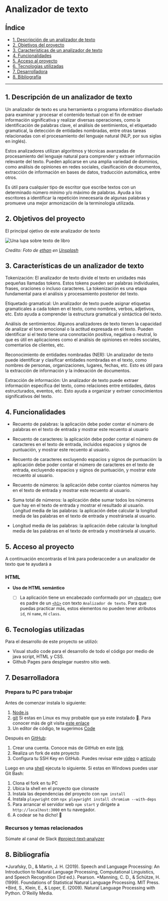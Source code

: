 # Analizador de texto

## Índice

* [1. Descripción de un analizador de texto](#1-Descripción-de-un-analizador-de-texto)
* [2. Objetivos del proyecto](#2-Objetivos-del-proyecto)
* [3. Características de un analizador de texto](#3-Características-de-un-analizador-de-texto)
* [4. Funcionalidades](#4-Funcionalidades)
* [5. Acceso al proyecto](#5-Acceso-al-proyecto)
* [6. Tecnologías utilizadas](#6-Tecnologías-utilizdas)
* [7. Desarrolladora](#7-Desarrolladora)
* [8. Bibliografía](#8-Bibliografía)

***

## 1. Descripción de un analizador de texto


Un analizador de texto es una herramienta o programa informático diseñado para examinar y procesar el contenido textual con el fin de extraer información significativa y realizar diversas operaciones, como la identificación de palabras clave, el análisis de sentimientos, el etiquetado gramatical, la detección de entidades nombradas, entre otras tareas relacionadas con el procesamiento del lenguaje natural (NLP, por sus siglas en inglés).

Estos analizadores utilizan algoritmos y técnicas avanzadas de procesamiento del lenguaje natural para comprender y extraer información relevante del texto. Pueden aplicarse en una amplia variedad de dominios, como análisis de opiniones en redes sociales, clasificación de documentos, extracción de información en bases de datos, traducción automática, entre otros.

Es útil para cualquier tipo de escritor que escribe textos con un determinado número mínimo y/o máximo de palabras. Ayuda a los escritores a identificar la repetición innecesaria de algunas palabras y promueve una mejor armonización de la terminología utilizada. 

## 2. Objetivos del proyecto

El principal ojetivo de este analizador de texto 

![Una lupa sobre texto de libro](https://github.com/Laboratoria/bootcamp/assets/92090/2b45f653-69a5-4282-a65c-d34125c36113)

_Credito: Foto de [ethan](https://unsplash.com/fr/@andallthings?utm_source=unsplash&utm_medium=referral&utm_content=creditCopyText)_
_en [Unsplash](https://unsplash.com/es/fotos/72NpWZJOskU?utm_source=unsplash&utm_medium=referral&utm_content=creditCopyText)_



## 3. Características de un analizador de texto

Tokenización: El analizador de texto divide el texto en unidades más pequeñas llamadas tokens. Estos tokens pueden ser palabras individuales, frases, oraciones o incluso caracteres. La tokenización es una etapa fundamental para el análisis y procesamiento posterior del texto.

Etiquetado gramatical: Un analizador de texto puede asignar etiquetas gramaticales a cada token en el texto, como nombres, verbos, adjetivos, etc. Esto ayuda a comprender la estructura gramatical y sintáctica del texto.

Análisis de sentimientos: Algunos analizadores de texto tienen la capacidad de analizar el tono emocional o la actitud expresada en el texto. Pueden identificar si el texto tiene una connotación positiva, negativa o neutral, lo que es útil en aplicaciones como el análisis de opiniones en redes sociales, comentarios de clientes, etc.

Reconocimiento de entidades nombradas (NER): Un analizador de texto puede identificar y clasificar entidades nombradas en el texto, como nombres de personas, organizaciones, lugares, fechas, etc. Esto es útil para la extracción de información y la indexación de documentos.

Extracción de información: Un analizador de texto puede extraer información específica del texto, como relaciones entre entidades, datos estructurados, eventos, etc. Esto ayuda a organizar y extraer conocimientos significativos del texto.


## 4. Funcionalidades

* Recuento de palabras: la aplicación debe poder contar el número de palabras en el texto de entrada y mostrar este recuento al usuario

* Recuento de caracteres: la aplicación debe poder contar el número de caracteres en el texto de entrada, incluidos espacios y signos de puntuación, y mostrar este recuento al usuario.

* Recuento de caracteres excluyendo espacios y signos de puntuación: la aplicación debe poder contar el número de caracteres en el texto de entrada, excluyendo espacios y signos de puntuación, y mostrar este recuento al usuario.

* Recuento de números: la aplicación debe contar cúantos números hay en el texto de entrada y mostrar este recuento al usuario.

* Suma total de números: la aplicación debe sumar todos los números que hay en el texto de entrada y mostrar el resultado al usuario.
Longitud media de las palabras: la aplicación debe calcular la longitud media de las palabras en el texto de entrada y mostrársela al usuario.

* Longitud media de las palabras: la aplicación debe calcular la longitud media de las palabras en el texto de entrada y mostrársela al usuario.

## 5. Acceso al proyecto

A continuación encontrarás el link para poderacceder a un analizador de texto que te ayudará a 

### HTML

* **Uso de HTML semántico**

  - [ ] La aplicación tiene un encabezado conformado por un
  [`<header>`](https://developer.mozilla.org/en-US/docs/Web/HTML/Element/header)
  que es padre de un
  [`<h1>`](https://developer.mozilla.org/en-US/docs/Web/HTML/Element/h1)
  con texto `Analizador de texto`. Para que puedas practicar más, estos
  elementos no pueden tener atributos `id`, ni `name`, ni `class`.

## 6. Tecnologías utilizadas

Para el desarrollo de este proyecto se utilizó:

* Visual studio code para el desarrollo de todo el código por medio de java script, HTML y CSS.
* Github Pages para desplegar nuestro sitio web.

## 7. Desarrolladora

### Prepara tu PC para trabajar

Antes de comenzar instala lo siguiente:

1. [Node.js](https://nodejs.org/)
2. [git](https://git-scm.com/download/) Si estas en Linux es muy probable que
  ya este instalado 👀.
  Para conocer más de git visita
  [este enlace](https://curriculum.laboratoria.la/es/topics/scm/01-git)
3. Un editor de código, te sugerimos [Code](https://code.visualstudio.com/)

Después en [GitHub](https://github.com/):

1. Crear una cuenta. Conoce más de GitHub en este
  [link](https://curriculum.laboratoria.la/es/topics/scm/02-github/01-github)
2. Realiza un fork de este proyecto
3. Configura tu SSH Key  en GitHub. Puedes revisar este
[video](https://www.youtube.com/watch?v=g0ZV-neSM7E) o
[artículo](https://docs.github.com/es/authentication/connecting-to-github-with-ssh/generating-a-new-ssh-key-and-adding-it-to-the-ssh-agent)

Luego en una [shell](https://curriculum.laboratoria.la/es/topics/shell)
ejecuta lo siguiente. Si estas en Windows puedes usar Git Bash:

1. Clona el fork en tu PC
2. Ubica la shell en el proyecto que clonaste
3. Instala las dependencias del proyecto con `npm install`
4. Instala `playwright` con `npx playwright install chromium --with-deps`
5. Para arrancar el servidor web `npm start` y dirígete a
   `http://localhost:3000` en tu navegador.
6. A codear se ha dicho! :rocket:

### Recursos y temas relacionados

Súmate al canal de Slack [#project-text-analyzer](https://claseslaboratoria.slack.com/archives/C058GP6K9NY)

## 8. Bibliografía

*Jurafsky, D., & Martin, J. H. (2019). Speech and Language Processing: An Introduction to Natural Language Processing, Computational Linguistics, and Speech Recognition (3rd ed.). Pearson.
*Manning, C. D., & Schütze, H. (1999). Foundations of Statistical Natural Language Processing. MIT Press.
*Bird, S., Klein, E., & Loper, E. (2009). Natural Language Processing with Python. O'Reilly Media.
